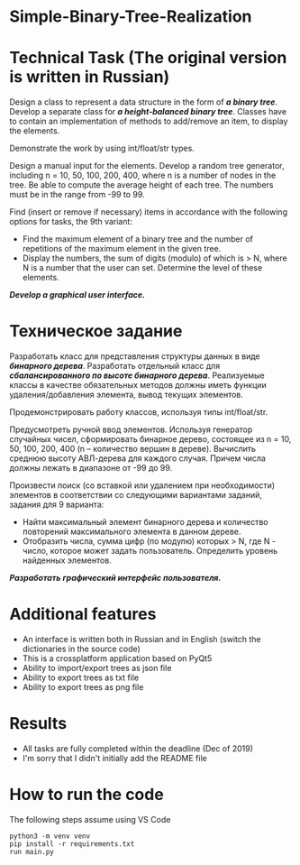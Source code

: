 # Simple-Binary-Tree-Realization

# Technical Task (The original version is written in Russian)

Design a class to represent a data structure in
the form of ***a binary tree***. Develop a separate class for ***a height-balanced binary tree***.
Classes have to contain an implementation of methods to add/remove an item, to display the elements.

Demonstrate the work by using int/float/str types.

Design a manual input for the elements. Develop a random tree generator, including n = 10, 50, 100, 200, 400, where n is a number of nodes in the tree.
Be able to compute the average height of each tree. The numbers must be in the range from -99 to 99.

Find (insert or remove if necessary) items
in accordance with the following options for tasks, the 9th variant:
* Find the maximum element of a binary tree and the number of repetitions of the maximum element in the given tree.
* Display the numbers, the sum of digits (modulo) of which is > N, where N is a number that the user can set. Determine the level of these elements. 

***Develop a graphical user interface.***



# Техническое задание
Разработать класс для представления структуры данных в
виде ***бинарного дерева***. Разработать отдельный класс для ***сбалансированного по высоте бинарного дерева***.
Реализуемые классы в качестве обязательных методов
должны иметь функции удаления/добавления элемента, вывод текущих элементов.

Продемонстрировать работу классов, используя типы int/float/str.

Предусмотреть ручной ввод элементов. Используя генератор случайных чисел, сформировать бинарное дерево, состоящее из n = 10, 50, 100, 200,
400 (n – количество вершин в дереве). Вычислить среднюю высоту АВЛ-дерева
для каждого случая. Причем числа должны лежать в диапазоне от -99 до 99. 

Произвести поиск (со вставкой или удалением при необходимости) элементов
в соответствии со следующими вариантами заданий, задания для 9 варианта:
* Найти максимальный элемент бинарного дерева и количество повторений максимального элемента в данном дереве.
* Отобразить числа, сумма цифр (по модулю) которых > N, где N - число, которое может задать пользователь. Определить уровень найденных элементов. 

***Разработать графический интерфейс пользователя.***


# Additional features
- An interface is written both in Russian and in English (switch the dictionaries in the source code)
- This is a crossplatform application based on PyQt5
- Ability to import/export trees as json file
- Ability to export trees as txt file
- Ability to export trees as png file


# Results
- All tasks are fully completed within the deadline (Dec of 2019)
- I'm sorry that I didn't initially add the README file


# How to run the code
The following steps assume using VS Code
```
python3 -m venv venv
pip install -r requirements.txt
run main.py
```